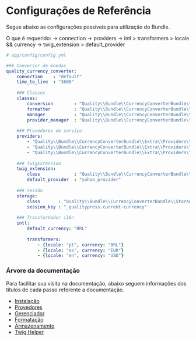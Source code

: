 Configurações de Referência
===========================

Segue abaixo as configurações possíveis para utilização do Bundle.

O que é requerido:
-> connection
-> providers
-> intl > transformers > locale && currency
-> twig_extension > default_provider

``` yaml
# app/config/config.yml

### Conversor de moedas
quality_currency_converter:
    connection    : "default"
    time_to_live  : "3600"
    
    ### Classes
    classes:
        conversion        : "Quality\\Bundle\\CurrencyConverterBundle\\Entity\\Conversion"
        formatter         : "Quality\\Bundle\\CurrencyConverterBundle\\Helper\\CurrencyFormatter"
        manager           : "Quality\\Bundle\\CurrencyConverterBundle\\Manager\\ConversionManager"
        provider_manager  : "Quality\\Bundle\\CurrencyConverterBundle\\Provider\Manager\\ProviderManager"
        
    ### Provedores de serviço
    providers:
        - "Quality\\Bundle\\CurrencyConverterBundle\\Extra\\Providers\\GoogleProvider"
        - "Quality\\Bundle\\CurrencyConverterBundle\\Extra\\Providers\\XRateProvider"
        - "Quality\\Bundle\\CurrencyConverterBundle\\Extra\\Providers\\YahooProvider"
        
    ### TwigExtension
    twig_extension:
        class             : "Quality\\Bundle\\CurrencyConverterBundle\\Twig\\Extension\\CurrencyExtension"
        default_provider  : "yahoo_provider"
        
    ### Sessão
    storage:
        class       : "Quality\\Bundle\\CurrencyConverterBundle\\Storage\\CurrencyStorage"
        session_key : "_qualitypress.current-currency"
        
    ### Transformador i18n
    intl:
        default_currency: "BRL"
          
        transformers:
            - {locale: "pt", currency: "BRL"}
            - {locale: "es", currency: "EUR"}
            - {locale: "en", currency: "USD"}
```



### Árvore da documentação

Para facilitar sua visita na documentação, abaixo seguem informações
dos títulos de cada passo referente a documentação.

- [Instalação](installation.md)
- [Provedores](providers.md)
- [Gerenciador](manager.md)
- [Formatação](formatter.md)
- [Armazenamento](storage.md)
- [Twig Helper](helper.md)